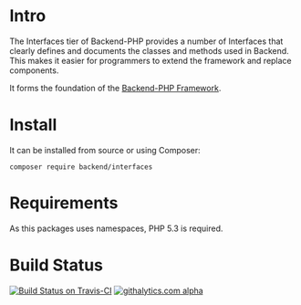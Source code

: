 Intro
=====

The Interfaces tier of Backend-PHP provides a number of Interfaces that clearly defines and documents the classes and methods used in Backend. This makes it easier for programmers to extend the framework and replace components.

It forms the foundation of the [Backend-PHP Framework](https://github.com/backend/Backend-PHP).

Install
=======

It can be installed from source or using Composer:

    composer require backend/interfaces

Requirements
============

As this packages uses namespaces, PHP 5.3 is required.

Build Status
============
[![Build Status on Travis-CI](https://secure.travis-ci.org/backend/Backend-PHP-Interfaces.png?branch=master)](http://travis-ci.org/backend/Backend-PHP-Interfaces) [![githalytics.com alpha](https://cruel-carlota.pagodabox.com/6b18b1e2123729cb8d514727af29f260 "githalytics.com")](http://githalytics.com/backend/Backend-PHP-Interfaces)
